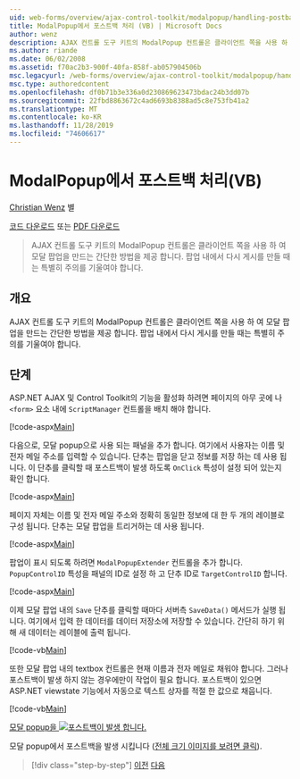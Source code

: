 ```yaml
---
uid: web-forms/overview/ajax-control-toolkit/modalpopup/handling-postbacks-from-a-modalpopup-vb
title: ModalPopup에서 포스트백 처리 (VB) | Microsoft Docs
author: wenz
description: AJAX 컨트롤 도구 키트의 ModalPopup 컨트롤은 클라이언트 쪽을 사용 하 여 모달 팝업을 만드는 간단한 방법을 제공 합니다. Pos를 사용 하는 경우 특별 한 주의를 기울여야 합니다.
ms.author: riande
ms.date: 06/02/2008
ms.assetid: f70ac2b3-900f-40fa-858f-ab057904506b
msc.legacyurl: /web-forms/overview/ajax-control-toolkit/modalpopup/handling-postbacks-from-a-modalpopup-vb
msc.type: authoredcontent
ms.openlocfilehash: df0b71b3e336a0d230869623473bdac24b3dd07b
ms.sourcegitcommit: 22fbd8863672c4ad6693b8388ad5c8e753fb41a2
ms.translationtype: MT
ms.contentlocale: ko-KR
ms.lasthandoff: 11/28/2019
ms.locfileid: "74606617"
---
```

# <a name="handling-postbacks-from-a-modalpopup-vb"></a>ModalPopup에서 포스트백 처리(VB)

[Christian Wenz](https://github.com/wenz) 별

[코드 다운로드](https://download.microsoft.com/download/2/4/0/24052038-f942-4336-905b-b60ae56f0dd5/ModalPopup3.vb.zip) 또는 [PDF 다운로드](https://download.microsoft.com/download/b/6/a/b6ae89ee-df69-4c87-9bfb-ad1eb2b23373/modalpopup3VB.pdf)

> AJAX 컨트롤 도구 키트의 ModalPopup 컨트롤은 클라이언트 쪽을 사용 하 여 모달 팝업을 만드는 간단한 방법을 제공 합니다. 팝업 내에서 다시 게시를 만들 때는 특별히 주의를 기울여야 합니다.

## <a name="overview"></a>개요

AJAX 컨트롤 도구 키트의 ModalPopup 컨트롤은 클라이언트 쪽을 사용 하 여 모달 팝업을 만드는 간단한 방법을 제공 합니다. 팝업 내에서 다시 게시를 만들 때는 특별히 주의를 기울여야 합니다.

## <a name="steps"></a>단계

ASP.NET AJAX 및 Control Toolkit의 기능을 활성화 하려면 페이지의 아무 곳에 나 `<form>` 요소 내에 `ScriptManager` 컨트롤을 배치 해야 합니다.

[!code-aspx[Main](handling-postbacks-from-a-modalpopup-vb/samples/sample1.aspx)]

다음으로, 모달 popup으로 사용 되는 패널을 추가 합니다. 여기에서 사용자는 이름 및 전자 메일 주소를 입력할 수 있습니다. 단추는 팝업을 닫고 정보를 저장 하는 데 사용 됩니다. 이 단추를 클릭할 때 포스트백이 발생 하도록 `OnClick` 특성이 설정 되어 있는지 확인 합니다.

[!code-aspx[Main](handling-postbacks-from-a-modalpopup-vb/samples/sample2.aspx)]

페이지 자체는 이름 및 전자 메일 주소와 정확히 동일한 정보에 대 한 두 개의 레이블로 구성 됩니다. 단추는 모달 팝업을 트리거하는 데 사용 됩니다.

[!code-aspx[Main](handling-postbacks-from-a-modalpopup-vb/samples/sample3.aspx)]

팝업이 표시 되도록 하려면 `ModalPopupExtender` 컨트롤을 추가 합니다. `PopupControlID` 특성을 패널의 ID로 설정 하 고 단추 ID로 `TargetControlID` 합니다.

[!code-aspx[Main](handling-postbacks-from-a-modalpopup-vb/samples/sample4.aspx)]

이제 모달 팝업 내의 `Save` 단추를 클릭할 때마다 서버측 `SaveData()` 메서드가 실행 됩니다. 여기에서 입력 한 데이터를 데이터 저장소에 저장할 수 있습니다. 간단히 하기 위해 새 데이터는 레이블에 출력 됩니다.

[!code-vb[Main](handling-postbacks-from-a-modalpopup-vb/samples/sample5.vb)]

또한 모달 팝업 내의 textbox 컨트롤은 현재 이름과 전자 메일로 채워야 합니다. 그러나 포스트백이 발생 하지 않는 경우에만이 작업이 필요 합니다. 포스트백이 있으면 ASP.NET viewstate 기능에서 자동으로 텍스트 상자를 적절 한 값으로 채웁니다.

[!code-vb[Main](handling-postbacks-from-a-modalpopup-vb/samples/sample6.vb)]

[모달 popup을 ![포스트백이 발생 합니다.](handling-postbacks-from-a-modalpopup-vb/_static/image2.png)](handling-postbacks-from-a-modalpopup-vb/_static/image1.png)

모달 popup에서 포스트백을 발생 시킵니다 ([전체 크기 이미지를 보려면 클릭](handling-postbacks-from-a-modalpopup-vb/_static/image3.png)).

> [!div class="step-by-step"]
> [이전](using-modalpopup-with-a-repeater-control-vb.md)
> [다음](positioning-a-modalpopup-vb.md)
